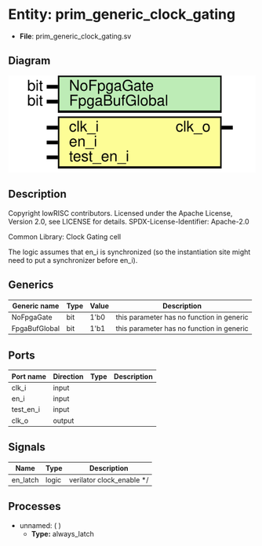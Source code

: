 # Entity: prim_generic_clock_gating

- **File**: prim_generic_clock_gating.sv
## Diagram

![Diagram](prim_generic_clock_gating.svg "Diagram")
## Description

 Copyright lowRISC contributors.
 Licensed under the Apache License, Version 2.0, see LICENSE for details.
 SPDX-License-Identifier: Apache-2.0

 Common Library: Clock Gating cell

 The logic assumes that en_i is synchronized (so the instantiation site might need to put a
 synchronizer before en_i).

## Generics

| Generic name  | Type | Value | Description                                 |
| ------------- | ---- | ----- | ------------------------------------------- |
| NoFpgaGate    | bit  | 1'b0  |  this parameter has no function in generic  |
| FpgaBufGlobal | bit  | 1'b1  |  this parameter has no function in generic  |
## Ports

| Port name | Direction | Type | Description |
| --------- | --------- | ---- | ----------- |
| clk_i     | input     |      |             |
| en_i      | input     |      |             |
| test_en_i | input     |      |             |
| clk_o     | output    |      |             |
## Signals

| Name     | Type  | Description                |
| -------- | ----- | -------------------------- |
| en_latch | logic | verilator clock_enable */  |
## Processes
- unnamed: (  )
  - **Type:** always_latch
